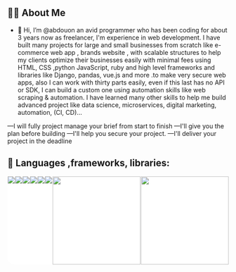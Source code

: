 
## 🙋‍♂️ About Me

- 👋 Hi, I’m @abdouon an avid programmer who has been coding for about 3 years now as freelancer, I'm experience in web development. I have built many projects for large and small businesses from scratch like e-commerce web app , brands website , with scalable structures to help my clients optimize their businesses easily with minimal fees using HTML, CSS ,python JavaScript, ruby and high level frameworks and libraries like Django, pandas, vue.js and more .to make very secure web apps, also I can work with thirty parts easily, even if this last has no API or SDK, I can build a custom one using automation skills like web scraping & automation.
I have learned many other skills to help me build advanced project like data science, microservices, digital marketing, automation, (CI, CD)…

—I will fully project manage your brief from start to finish
—I'll give you the plan before building
—I'll help you secure your project.
—I'll deliver your project in the deadline


## 🚀 Languages ,frameworks, libraries:
<div style='display:flex; justify-content:space-around; width:100%; background:white; border-radius:17px;' >
<img src="https://img.icons8.com/ios/150/00000/python.png" />
  <img src="https://img.icons8.com/ios/150/00000/ruby.png" />
  <img src="https://img.icons8.com/plasticine/150/000000/bash.png" />
<img src="https://img.icons8.com/ios/150/00000/html.png" />
   <img src="https://img.icons8.com/ios/150/00000/css.png" />
<img src="https://img.icons8.com/ios/150/00000/javascript.png" />
<img src="https://upload.wikimedia.org/wikipedia/commons/4/45/Django_logo.png" width='200'/>
  
  <img src="https://upload.wikimedia.org/wikipedia/commons/e/ed/Pandas_logo.svg" width='200'/>
</div>
